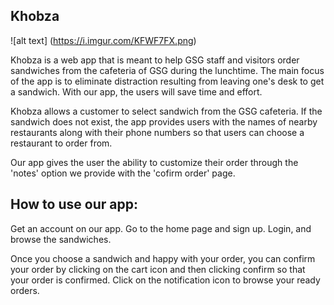 ## Khobza

![alt text] (https://i.imgur.com/KFWF7FX.png)

Khobza is a web app that is meant to help GSG staff and visitors order sandwiches
from the cafeteria of GSG during the lunchtime. 
The main focus of the app is to eliminate distraction resulting from leaving one's desk to get a sandwich.
With our app, the users will save time and effort.


Khobza allows a customer to select sandwich from the GSG cafeteria. 
If the sandwich does not exist, the app provides users with the names of nearby restaurants along with their phone numbers so that users can choose
a restaurant to order from.  

Our app gives the user the ability to customize their order through the 'notes' option we provide with the 'cofirm order' page.

## How to use our app:
Get an account on our app. Go to the home page and sign up. 
Login, and browse the sandwiches. 

Once you choose a sandwich and happy with your order, you can
confirm your order by clicking on the cart icon and then clicking confirm so
that your order is confirmed.
Click on the notification icon to browse your ready orders.

